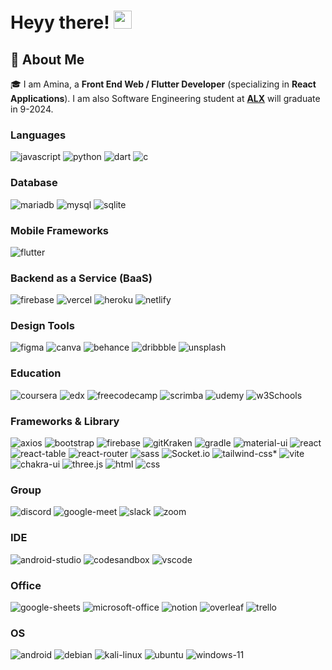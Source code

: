 # Heyy there! <img src="https://media.giphy.com/media/hvRJCLFzcasrR4ia7z/giphy.gif" width="29px" height="29px">

## 🚀 About Me

🎓 I am Amina, a **Front End Web / Flutter Developer** (specializing in **React Applications**). I am also Software Engineering student at [**ALX**](https://www.alxafrica.com/) will graduate in 9-2024.


### Languages

![javascript](https://img.shields.io/badge/JavaScript-323330?style=for-the-badge&logo=javascript&logoColor=F7DF1E)
![python](https://img.shields.io/badge/Python-3776AB?style=for-the-badge&logo=python&logoColor=white)
![dart](https://img.shields.io/badge/Dart-28B6F6?style=for-the-badge&logo=dart&logoColor=white)
![c](https://img.shields.io/badge/C-00599C?style=for-the-badge&logo=c&logoColor=white)

### Database

![mariadb](https://img.shields.io/badge/MariaDB-003545?style=for-the-badge&logo=mariadb&logoColor=white)
![mysql](https://img.shields.io/badge/MySQL-005C84?style=for-the-badge&logo=mysql&logoColor=white)
![sqlite](https://img.shields.io/badge/Sqlite-003B57?style=for-the-badge&logo=sqlite&logoColor=white)

### Mobile Frameworks

![flutter](https://img.shields.io/badge/Flutter-28B6F6?style=for-the-badge&logo=flutter&logoColor=white)

### Backend as a Service (BaaS)

![firebase](https://img.shields.io/badge/Firebase-ffaa00?style=for-the-badge&logo=Firebase&logoColor=white)
![vercel](https://img.shields.io/badge/Vercel-000000?style=for-the-badge&logo=Vercel&logoColor=white)
![heroku](https://img.shields.io/badge/Heroku-430098?style=for-the-badge&logo=heroku&logoColor=white)
![netlify](https://img.shields.io/badge/Netlify-00C7B7?style=for-the-badge&logo=netlify&logoColor=white)

### Design Tools

![figma](https://img.shields.io/badge/figma-000000?style=for-the-badge&logo=figma&logoColor=white)
![canva](https://img.shields.io/badge/canva-00C4CC?style=for-the-badge&logo=canva&logoColor=white)
![behance](https://img.shields.io/badge/Behance-0054F7?style=for-the-badge&logo=behance&logoColor=white)
![dribbble](https://img.shields.io/badge/Dribbble-EA4C89?style=for-the-badge&logo=dribbble&logoColor=white)
![unsplash](https://img.shields.io/badge/Unsplash-000000?style=for-the-badge&logo=Unsplash&logoColor=white)

### Education

![coursera](https://img.shields.io/badge/Coursera-0056D2?style=for-the-badge&logo=Coursera&logoColor=white)
![edx](https://img.shields.io/badge/Edx-193A3E?style=for-the-badge&logo=edx&logoColor=white)
![freecodecamp](https://img.shields.io/badge/freecodecamp-27273D?style=for-the-badge&logo=freecodecamp&logoColor=white)
![scrimba](https://img.shields.io/badge/scrimba-2B283A?style=for-the-badge&logo=scrimba&logoColor=white)
![udemy](https://img.shields.io/badge/Udemy-EC5252?style=for-the-badge&logo=Udemy&logoColor=white)
![w3Schools](https://img.shields.io/badge/W3Schools-04AA6D?style=for-the-badge&logo=W3Schools&logoColor=white)

### Frameworks & Library

![axios](https://img.shields.io/badge/axios-671ddf?&style=for-the-badge&logo=axios&logoColor=white)
![bootstrap](https://img.shields.io/badge/Bootstrap-563D7C?style=for-the-badge&logo=bootstrap&logoColor=white)
![firebase](https://img.shields.io/badge/firebase-ffca28?style=for-the-badge&logo=firebase&logoColor=black)
![gitKraken](https://img.shields.io/badge/GitKraken-179287?style=for-the-badge&logo=GitKraken&logoColor=white)
![gradle](https://img.shields.io/badge/gradle-02303A?style=for-the-badge&logo=gradle&logoColor=white)
![material-ui](https://img.shields.io/badge/Material%20UI-007FFF?style=for-the-badge&logo=mui&logoColor=white)
![react](https://img.shields.io/badge/React-20232A?style=for-the-badge&logo=react&logoColor=61DAFB)
![react-table](https://img.shields.io/badge/react%20table-FF4154?style=for-the-badge&logo=react%20table&logoColor=white)
![react-router](https://img.shields.io/badge/React_Router-CA4245?style=for-the-badge&logo=react-router&logoColor=white)
![sass](https://img.shields.io/badge/Sass-CC6699?style=for-the-badge&logo=sass&logoColor=white)
![Socket.io](https://img.shields.io/badge/Socket.io-010101?&style=for-the-badge&logo=Socket.io&logoColor=white)
![tailwind-css](https://img.shields.io/badge/Tailwind_CSS-38B2AC?style=for-the-badge&logo=tailwind-css&logoColor=white)*
![vite](https://img.shields.io/badge/Vite-B73BFE?style=for-the-badge&logo=vite&logoColor=FFD62E)
![chakra-ui](https://img.shields.io/badge/Chakra_UI-319795?style=for-the-badge&logo=chakra-ui&logoColor=white)
![three.js](https://img.shields.io/badge/Three.js-000000?style=for-the-badge&logo=three.js&logoColor=white)
![html](https://img.shields.io/badge/HTML5-E34F26?style=for-the-badge&logo=html5&logoColor=white)
![css](https://img.shields.io/badge/CSS3-1572B6?style=for-the-badge&logo=css3&logoColor=white)

### Group

![discord](https://img.shields.io/badge/Discord-5865F2?style=for-the-badge&logo=discord&logoColor=white)
![google-meet](https://img.shields.io/badge/Google%20Meet-00897B?style=for-the-badge&logo=google-meet&logoColor=white)
![slack](https://img.shields.io/badge/Slack-4A154B?style=for-the-badge&logo=slack&logoColor=white)
![zoom](https://img.shields.io/badge/Zoom-2D8CFF?style=for-the-badge&logo=zoom&logoColor=white)

### IDE

![android-studio](https://img.shields.io/badge/Android_Studio-3DDC84?style=for-the-badge&logo=android-studio&logoColor=white)
![codesandbox](https://img.shields.io/badge/Codesandbox-000000?style=for-the-badge&logo=CodeSandbox&logoColor=white)
![vscode](https://img.shields.io/badge/VSCode-0078D4?style=for-the-badge&logo=visual%20studio%20code&logoColor=white)

### Office

![google-sheets](https://img.shields.io/badge/Google%20Sheets-34A853?style=for-the-badge&logo=google-sheets&logoColor=white)
![microsoft-office](https://img.shields.io/badge/Microsoft_Office-D83B01?style=for-the-badge&logo=microsoft-office&logoColor=white)
![notion](https://img.shields.io/badge/Notion-000000?style=for-the-badge&logo=notion&logoColor=white)
![overleaf](https://img.shields.io/badge/Overleaf-47A141?style=for-the-badge&logo=Overleaf&logoColor=white)
![trello](https://img.shields.io/badge/Trello-0052CC?style=for-the-badge&logo=trello&logoColor=white)

### OS

![android](https://img.shields.io/badge/Android-3DDC84?style=for-the-badge&logo=android&logoColor=white)
![debian](https://img.shields.io/badge/Debian-A81D33?style=for-the-badge&logo=debian&logoColor=white)
![kali-linux](https://img.shields.io/badge/Kali_Linux-557C94?style=for-the-badge&logo=kali-linux&logoColor=white)
![ubuntu](https://img.shields.io/badge/Ubuntu-E95420?style=for-the-badge&logo=ubuntu&logoColor=white)
![windows-11](https://img.shields.io/badge/Windows_11-0078d4?style=for-the-badge&logo=windows-11&logoColor=white)

![]()
![]()
![]()
![]()
![]()
![]()
![]()
![]()

